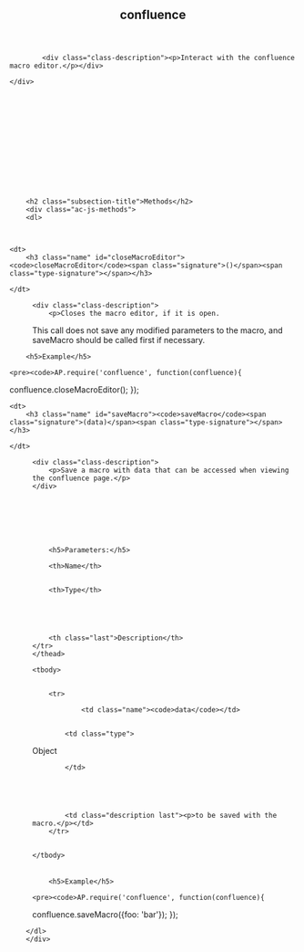 <section>

<header>
    <h1>
    confluence
    </h1>
    
</header>

<article>
    <div class="container-overview">
    

    
        
            <div class="class-description"><p>Interact with the confluence macro editor.</p></div>
        

        
<dl class="details">
    

    

    

    

    

    

    

    

    

    

    

    
</dl>


        
    
    </div>

    

    

    

    

    

    

    
        <h2 class="subsection-title">Methods</h2>
        <div class="ac-js-methods">
        <dl>
            


    <dt>
        <h3 class="name" id="closeMacroEditor"><code>closeMacroEditor</code><span class="signature">()</span><span class="type-signature"></span></h3>
        
    </dt>

<dd>
    
    
    <div class="class-description">
        <p>Closes the macro editor, if it is open.
This call does not save any modified parameters to the macro, and saveMacro should be called first if necessary.</p>
    </div>
    

    
    
    
    
    
    
    
<dl class="details">
    

    

    

    

    

    

    

    

    

    

    

    
</dl>

    
    

    

    
    
    
    
    
    
    
        <h5>Example</h5>
        
    <pre><code>AP.require('confluence', function(confluence){
  confluence.closeMacroEditor();
});</code></pre>


    
</dd>

        
            


    <dt>
        <h3 class="name" id="saveMacro"><code>saveMacro</code><span class="signature">(data)</span><span class="type-signature"></span></h3>
        
    </dt>

<dd>
    
    
    <div class="class-description">
        <p>Save a macro with data that can be accessed when viewing the confluence page.</p>
    </div>
    

    
    
    
    
    
        <h5>Parameters:</h5>
        

<table class="params table table-striped aui">
    <thead>
	<tr>
		
		<th>Name</th>
		

		<th>Type</th>

		

		

		<th class="last">Description</th>
	</tr>
	</thead>

	<tbody>
	

        <tr>
            
                <td class="name"><code>data</code></td>
            

            <td class="type">
            
                
<span class="param-type">Object</span>


            
            </td>

            

            

            <td class="description last"><p>to be saved with the macro.</p></td>
        </tr>

	
	</tbody>
</table>

    
    
    
<dl class="details">
    

    

    

    

    

    

    

    

    

    

    

    
</dl>

    
    

    

    
    
    
    
    
    
    
        <h5>Example</h5>
        
    <pre><code>AP.require('confluence', function(confluence){
  confluence.saveMacro({foo: 'bar'});
});</code></pre>


    
</dd>

        </dl>
        </div>
    

    

    
</article>

</section>